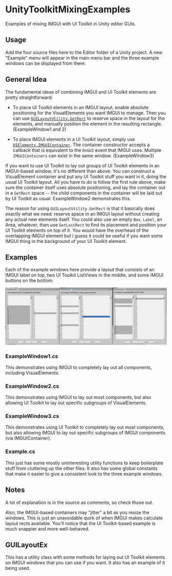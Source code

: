 # UnityToolkitMixingExamples

Examples of mixing IMGUI with UI Toolkit in Unity editor GUIs.

## Usage

Add the four source files here to the Editor folder of a Unity project. A new "Example" menu
will appear in the main menu bar and the three example windows can be displayed from there.

## General Idea

The fundamental ideas of combining IMGUI and UI Toolkit elements are pretty straightforward:

- To place UI Toolkit elements in an IMGUI layout, enable absolute positioning for the 
  VisualElements you want IMGUI to manage. Then you can use [`GUILayoutUtility.GetRect`](https://docs.unity3d.com/ScriptReference/GUILayoutUtility.GetRect.html])
  to reserve space in the layout for the elements, and manually position the element in 
  the resulting rectangle. (ExampleWindow1 and 2)
  
- To place IMGUI elements in a UI Toolkit layout, simply use [`UIElements.IMGUIContainer`](https://docs.unity3d.com/2019.1/Documentation/ScriptReference/UIElements.IMGUIContainer.html).
  The container constructor accepts a callback that is equivalent to the `OnGUI` event that
  IMGUI uses. Multiple `IMGUIContainers` can exist in the same window. (ExampleWindow3)
  
If you want to use UI Toolkit to lay out groups of UI Toolkit elements in an IMGUI-based 
window, it's no different than above: You can construct a VisualElement container and put any
UI Toolkit stuff you want in it, doing the usual UI Toolkit layout. All you have to do is
follow the first rule above, make sure the container itself uses absolute positioning, and 
lay the container out in a `GetRect` space -- the child components in the container will be 
laid out by UI Toolkit as usual. ExampleWindow2 demonstrates this.

The reason for using `GUILayoutUtility.GetRect` is that it basically does exactly what we
need: reserve space in an IMGUI layout without creating any actual new elements itself. You
could also use an empty `Box`, `Label`, an Area, whatever, then use `GetLastRect` to find 
its placement and position your UI Toolkit elements on top of it. You would have the overhead
of the overlapping IMGUI element but I guess it could be useful if you want some IMGUI thing
in the background of your UI Toolkit element.

## Examples

Each of the example windows here provide a layout that consists of an IMGUI label on top, two
UI Toolkit ListViews in the middle, and some IMGUI buttons on the bottom:

![](https://github.com/JC3/UnityToolkitMixingExamples/raw/master/windows.png)

### ExampleWindow1.cs

This demonstrates using IMGUI to completely lay out all components, including VisualElements.
 
### ExampleWindow2.cs

This demonstrates using IMGUI to lay out most components, but also allowing UI Toolkit to lay
out specific subgroups of VisualElements.

### ExampleWindow3.cs

This demonstrates using UI Toolkit to completely lay out most components, but also allowing 
IMGUI to lay out specific subgroups of IMGUI components (via IMGUIContainer).

### Example.cs

This just has some mostly uninteresting utility functions to keep boilerplate stuff from 
cluttering up the other files. It also has some global constants that make it easier to give
a consistent look to the three example windows.

## Notes

A lot of explanation is in the source as comments, so check those out. 

Also, the IMGUI-based containers may "jitter" a bit as you resize the windows. This is just 
an unavoidable quirk of when IMGUI makes calculate layout rects available. You'll notice
that the UI Toolkit-based example is much snappier and more well-behaved.

## GUILayoutEx

This has a utility class with some methods for laying out UI Toolkit elements on IMGUI 
windows that you can use if you want. It also has an example of it being used.
